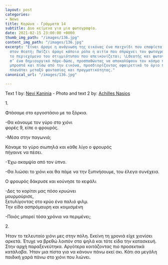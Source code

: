 ```yaml
---
layout: post
categories:
- News
title: Κορώνα - Γράμματα 14
subtitle: Δυο κείμενα για μια φωτογραφία.
date: 2021-02-15 23:00:00 +0000
thumb_img_path: "/images/136.jpg"
content_img_path: "/images/136.jpg"
excerpt: "Είναι άραγε η ανάγνωση της εικόνας ένα παιχνίδι που επαφίεται αποκλειστικά
  στον θεατή; Παίζει άραγε κάποιο ρόλο η αιτία που σπρώχνει τον φωτογράφο να επιλέξει
  το περιεχόμενο του στιγμιότυπου που απεικονίζεται; \LΘεατής και φωτογράφος συνευρίσκονται
  σ’ ένα δημιουργικό πάρε-δώσε, προσπαθώντας να αποκαλύψουν τον κόσμο που υπάρχει
  μπροστά και πίσω από την εικόνα, προσδιορίζοντας αφαιρετικά το όριο που μπορεί να
  πλανάται μεταξύ φαντασίας και πραγματικότητας."
canonical_url: "/images/136.jpg"

---
```

Text 1 by: <a href="https://www.facebook.com/nevi.kaninia" target="blank">Nevi Kaninia</a> - Photo and text 2 by: <a href="https://anikon.org/" target="blank">Achilles Nasios</a>

1\.

Φτάσαμε στο εργοστάσιο με τα ξόρκια.

\-Θα κάνουμε τον γύρο στο χιόνι  
φορές 9, είπε ο φρουρός.

\-Mέσα στην παγωνιά;

Κάναμε το γύρο σιωπηλά και κάθε λίγο ο φρουρός  
πήγαινε να πέσει.

\-Έχω ακαμψία από τον ύπνο.

\-Θα λιώσει το χιόνι και θα πάμε να την ξυπνήσουμε, του έλεγα συνέχεια.

Ο φρουρός δάκρυσε και κούνησε το κεφάλι

\-Δες το κορίτσι μας πόσο κρυώνει  
μουρμούρισε,  
ξετυλίγοντας στο κρύο ένα παλιό φιλμ.  
Την είδα ασπρόμαυρη και κοιμισμένη

\-Ποιός μπορεί τόσα χρόνια να περιμένει;

2\.

Ήταν το τελευταίο χιόνι μες στην πόλη. Εκείνη τη χρονιά είχε χιονίσει αρκετά. Έτυχε να βρεθώ λοιπόν στα ψηλά και τότε είδα την κατασκευή. Στην αρχή παραξενεύτηκα. Αργότερα κοιτάζοντας πιο προσεκτικά κατάλαβα. Ήταν μια πίστα για να κάνουν πάνω εκεί σκι. Κάτι σα μεγάλη παιδική χαρά πάνω στο χιόνι που λιώνει.